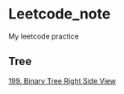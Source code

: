 # Leetcode_note
My leetcode practice

## Tree
[199. Binary Tree Right Side View](https://github.com/r06921037zwh/Leetcode_note/blob/master/199.%20Binary%20Tree%20Right%20Side%20View)
